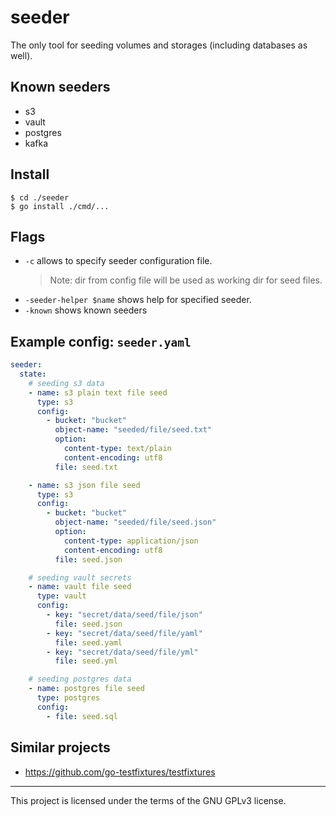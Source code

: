 # seeder

The only tool for seeding volumes and storages (including databases as well).

## Known seeders

- s3
- vault
- postgres
- kafka

## Install

```shell
$ cd ./seeder
$ go install ./cmd/...
```

## Flags

- `-c` allows to specify seeder configuration file.
  > Note: dir from config file will be used as working dir for seed files.
- `-seeder-helper $name` shows help for specified seeder.
- `-known` shows known seeders

## Example config: `seeder.yaml`

```yaml
seeder:
  state:
    # seeding s3 data
    - name: s3 plain text file seed
      type: s3
      config:
        - bucket: "bucket"
          object-name: "seeded/file/seed.txt"
          option:
            content-type: text/plain
            content-encoding: utf8
          file: seed.txt

    - name: s3 json file seed
      type: s3
      config:
        - bucket: "bucket"
          object-name: "seeded/file/seed.json"
          option:
            content-type: application/json
            content-encoding: utf8
          file: seed.json

    # seeding vault secrets
    - name: vault file seed
      type: vault
      config:
        - key: "secret/data/seed/file/json"
          file: seed.json
        - key: "secret/data/seed/file/yaml"
          file: seed.yaml
        - key: "secret/data/seed/file/yml"
          file: seed.yml

    # seeding postgres data
    - name: postgres file seed
      type: postgres
      config:
        - file: seed.sql

```

## Similar projects

* https://github.com/go-testfixtures/testfixtures

---

This project is licensed under the terms of the GNU GPLv3 license.
